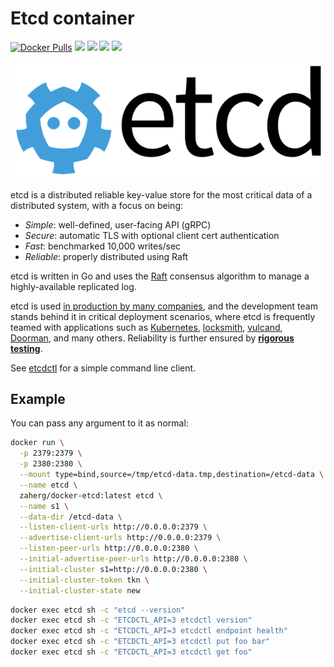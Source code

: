 # Etcd container

[![Docker Pulls](https://img.shields.io/docker/pulls/zaherg/docker-etcd.svg)](https://hub.docker.com/r/zaherg/docker-etcd/) [![](https://images.microbadger.com/badges/image/zaherg/docker-etcd.svg)](https://microbadger.com/images/zaherg/docker-etcd "Get your own image badge on microbadger.com") [![](https://images.microbadger.com/badges/version/zaherg/docker-etcd.svg)](https://microbadger.com/images/zaherg/docker-etcd "Get your own version badge on microbadger.com") [![](https://images.microbadger.com/badges/commit/zaherg/docker-etcd.svg)](https://microbadger.com/images/zaherg/docker-etcd "Get your own commit badge on microbadger.com")  [![](https://img.shields.io/github/last-commit/linuxjuggler/docker-etcd.svg)](https://github.com/linuxjuggler/docker-etcd)


![etcd Logo](https://raw.githubusercontent.com/linuxjuggler/docker-etcd/master/images/etcd-horizontal-color.svg?sanitize=true)

etcd is a distributed reliable key-value store for the most critical data of a distributed system, with a focus on being:

* *Simple*: well-defined, user-facing API (gRPC)
* *Secure*: automatic TLS with optional client cert authentication
* *Fast*: benchmarked 10,000 writes/sec
* *Reliable*: properly distributed using Raft

etcd is written in Go and uses the [Raft][raft] consensus algorithm to manage a highly-available replicated log.

etcd is used [in production by many companies](https://github.com/etcd-io/etcd/blob/master/Documentation/production-users.md), and the development team stands behind it in critical deployment scenarios, where etcd is frequently teamed with applications such as [Kubernetes][k8s], [locksmith][locksmith], [vulcand][vulcand], [Doorman][doorman], and many others. Reliability is further ensured by [**rigorous testing**](https://github.com/etcd-io/etcd/tree/master/functional).

See [etcdctl][etcdctl] for a simple command line client.

[raft]: https://raft.github.io/
[k8s]: http://kubernetes.io/
[doorman]: https://github.com/youtube/doorman
[locksmith]: https://github.com/coreos/locksmith
[vulcand]: https://github.com/vulcand/vulcand
[etcdctl]: https://github.com/etcd-io/etcd/tree/master/etcdctl

## Example

You can pass any argument to it as normal:

```sh
docker run \
  -p 2379:2379 \
  -p 2380:2380 \
  --mount type=bind,source=/tmp/etcd-data.tmp,destination=/etcd-data \
  --name etcd \
  zaherg/docker-etcd:latest etcd \
  --name s1 \
  --data-dir /etcd-data \
  --listen-client-urls http://0.0.0.0:2379 \
  --advertise-client-urls http://0.0.0.0:2379 \
  --listen-peer-urls http://0.0.0.0:2380 \
  --initial-advertise-peer-urls http://0.0.0.0:2380 \
  --initial-cluster s1=http://0.0.0.0:2380 \
  --initial-cluster-token tkn \
  --initial-cluster-state new
```

```sh
docker exec etcd sh -c "etcd --version"
docker exec etcd sh -c "ETCDCTL_API=3 etcdctl version"
docker exec etcd sh -c "ETCDCTL_API=3 etcdctl endpoint health"
docker exec etcd sh -c "ETCDCTL_API=3 etcdctl put foo bar"
docker exec etcd sh -c "ETCDCTL_API=3 etcdctl get foo"
```
